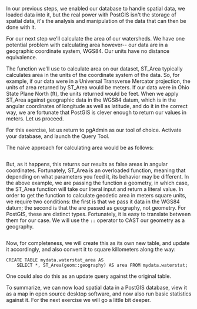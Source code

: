 In our previous steps, we enabled our database to handle spatial data, we loaded data into it, but the real power with PostGIS isn't the storage of spatial data, it's the analysis and manipulation of the data that can then be done with it.

For our next step we'll calculate the area of our watersheds. We have one potential problem with calculating area however-- our data are in a geographic coordinate system, WGS84. Our units have no distance equivalence.

The function we'll use to calculate area on our dataset, ST_Area typically calculates area in the units of the coordinate system of the data. So, for example, if our data were in a Universal Transverse Mercator projection, the units of area returned by ST_Area would be meters. If our data were in Ohio State Plane North (ft), the units returned would be feet. When we apply ST_Area against geographic data in the WGS84 datum, which is in the angular coordinates of longitude as well as latitude, and do it in the correct way, we are fortunate that PostGIS is clever enough to return our values in meters. Let us proceed.

For this exercise, let us return to pgAdmin as our tool of choice. Activate your database, and launch the Query Tool.

The naive approach for calculating area would be as follows:

``` SELECT ST_Area(geom) AS area FROM mydata.waterstat;
```

But, as it happens, this returns our results as false areas in angular coordinates. Fortunately, ST_Area is an overloaded function, meaning that depending on what parameters you feed it, its behavior may be different.  In the above example, we are passing the function a geometry, in which case, the ST_Area function will take our literal input and return a literal value. In order to get the function to calculate geodetic area in meters square units, we require two conditions: the first is that we pass it data in the WGS84 datum; the second is that the are passed as geography, not geometry. For PostGIS, these are distinct types. Fortunately, it is easy to translate between them for our case. We will use the ```::``` operator to CAST our geometry as a geography.

``` SELECT ST_Area(geom::geography) AS area FROM mydata.waterstat;
```

Now, for completeness, we will create this as its own new table, and update it accordingly, and also convert it to square killometers along the way:

```
CREATE TABLE mydata.waterstat_area AS
	SELECT *, ST_Area(geom::geography) AS area FROM mydata.waterstat;
```


One could also do this as an update query against the original table.

To summarize, we can now load spatial data in a PostGIS database, view it as a map in open source desktop software, and now also run basic statistics against it. For the next exercise we will go a little bit deeper.